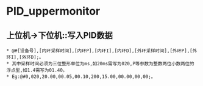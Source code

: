 # PID_uppermonitor
## 上位机->下位机::写入PID数据
    * @#[设备号],[内环采样时间],[内环P],[内环I],[内环D],[外环采样时间],[外环P],[外环I],[外环D];。
    * 其中采样时间必须为三位整形单位为ms,如20ms需写为020,P等参数为整数两位小数两位的浮点型,如1.4需写为01.40。  
    * Eg:@#0,020,20.00,00.05,00.10,200,15.00,00.00,00,00;。
